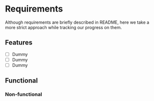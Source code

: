 # Requirements

Although requirements are briefly described in README, here we take a more strict approach while tracking our progress on them.

## Features

- [ ] Dummy
- [ ] Dummy
- [ ] Dummy

## Functional



### Non-functional